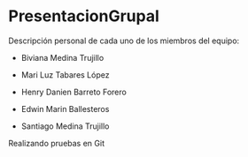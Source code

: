 # PresentacionGrupal
Descripción personal de cada uno de los miembros del equipo:

- Biviana Medina Trujillo

- Mari Luz Tabares López

- Henry Danien Barreto Forero

- Edwin Marin Ballesteros

- Santiago Medina Trujillo

Realizando pruebas en Git

